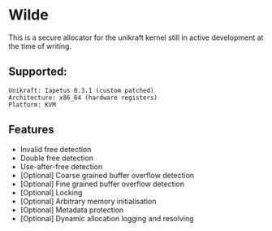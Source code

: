 # Wilde

This is a secure allocator for the unikraft kernel still in active development
at the time of writing.

## Supported:

```
Unikraft: Iapetus 0.3.1 (custom patched)
Architecture: x86_64 (hardware registers)
Platform: KVM
```

## Features

- Invalid free detection
- Double free detection
- Use-after-free detection
- [Optional] Coarse grained buffer overflow detection
- [Optional] Fine grained buffer overflow detection
- [Optional] Locking
- [Optional] Arbitrary memory initialisation
- [Optional] Metadata protection
- [Optional] Dynamic allocation logging and resolving



